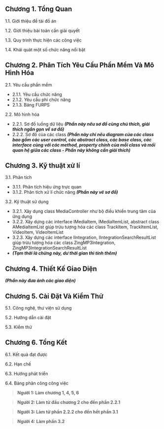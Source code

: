 ## Chương 1. Tổng Quan
1.1. Giới thiệu đề tài đồ án

1.2. Giới thiệu bài toán cần giải quyết

1.3. Quy trình thực hiện các công việc

1.4. Khái quát một số chức năng nổi bật

## Chương 2. Phân Tích Yêu Cầu Phần Mềm Và Mô Hình Hóa
2.1. Yêu cầu phần mềm

 - 2.1.1. Yêu cầu chức năng
 - 2.1.2. Yêu cầu phi chức năng
 - 2.1.3. Bảng FURPS

2.2. Mô hình hóa

 - 2.2.1. Sơ đồ luồng dữ liệu ***(Phần này nêu sơ đồ cùng chú thích, giải thích ngắn gọn về sơ đồ)***
 - 2.2.2. Sơ đồ của các class ***(Phần này chỉ nêu diagram của các class bao gồm các user control, các abstract class, các base class, các interface cùng với các method, property chính của mỗi class và mối quan hệ giữa các class - Phần này không cần giải thích)***

## Chương 3. Kỹ thuật xử lí
3.1. Phân tích

 - 3.1.1. Phân tích hiệu ứng trực quan
 - 3.1.2. Phân tích xử lí chức năng ***(Phần này vẽ sơ đồ)***

 3.2. Kỹ thuật sử dụng

 - 3.2.1. Xây dụng class MediaController như bộ điều khiển trung tâm của ứng dụng
 - 3.2.2. Xây dựng các interface IMediaItem, IMediaItemList, abstract class AMediaItemList giúp trừu tượng hóa các class TrackItem, TrackItemList, VideoItem, VideoItemList
 - 3.2.3. Xây dựng các interface IIntegration, IIntegrationSearchResultList giúp trừu tượng hóa các class ZingMP3Integration, ZingMP3IntegrationSearchResultList
 - ***(Tạm thời là chừng này, dư thời gian thì tính thêm)***

## Chương 4. Thiết Kế Giao Diện
***(Phần này đưa ảnh các giao diện)***
## Chương 5. Cài Đặt Và Kiểm Thử
5.1. Công nghệ, thư viện sử dụng

5.2. Hướng dẫn cài đặt

5.3. Kiểm thử

## Chương 6. Tổng Kết
6.1. Kết quả đạt được

6.2. Hạn chế

6.3. Hướng phát triển

6.4. Bảng phân công công việc

> **Người 1: Làm chương 1, 4, 5, 6**

> **Người 2: Làm từ đầu chương 2 cho đến phần 2.2.1**

> **Ngưởi 3: Làm từ phần 2.2.2 cho đến hết phần 3.1**

> **Người 4: Làm phần 3.2**
